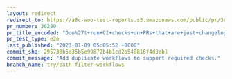 ```yaml
---
layout: redirect
redirect_to: https://a8c-woo-test-reports.s3.amazonaws.com/public/pr/36280/e2e/index.html
pr_number: 36280
pr_title_encoded: "Don%27t+run+CI+checks+on+PRs+that+are+just+changelog+changes"
pr_test_type: e2e
last_published: "2023-01-09 05:05:52 +0000"
commit_sha: 295730b5d35b5e99872b4b1cd2a540816f4d3eb1
commit_message: "Add duplicate workflows to support required checks."
branch_name: try/path-filter-workflows
---
```

